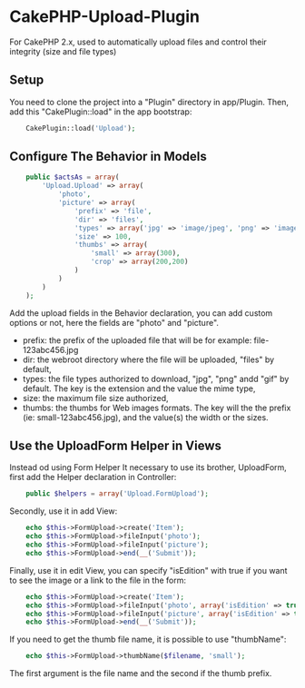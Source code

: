 CakePHP-Upload-Plugin
=====================

For CakePHP 2.x, used to automatically upload files and control their integrity (size and file types)

Setup
-----

You need to clone the project into a "Plugin" directory in app/Plugin.
Then, add this "CakePlugin::load" in the app bootstrap:
```php
    CakePlugin::load('Upload');
```

Configure The Behavior in Models
--------------------------------
```php
    public $actsAs = array(
        'Upload.Upload' => array(
            'photo',
            'picture' => array(
                'prefix' => 'file',
                'dir' => 'files',
                'types' => array('jpg' => 'image/jpeg', 'png' => 'image/png', 'gif' => 'image/gif'),
                'size' => 100,
                'thumbs' => array(
                    'small' => array(300),
                    'crop' => array(200,200)
                )
            )
        )
    );
```

Add the upload fields in the Behavior declaration, you can add custom options or not, here the fields are "photo" and "picture".

- prefix: the prefix of the uploaded file that will be for example: file-123abc456.jpg
- dir: the webroot directory where the file will be uploaded, "files" by default,
- types: the file types authorized to download, "jpg", "png" andd "gif" by default. The key is the extension and the value the mime type,
- size: the maximum file size authorized,
- thumbs: the thumbs for Web images formats. The key will the the prefix (ie: small-123abc456.jpg), and the value(s) the width or the sizes.

Use the UploadForm Helper in Views
----------------------------------

Instead od using Form Helper It necessary to use its brother, UploadForm, first add the Helper declaration in Controller:
```php
    public $helpers = array('Upload.FormUpload');
```

Secondly, use it in add View:
```php
    echo $this->FormUpload->create('Item');
    echo $this->FormUpload->fileInput('photo');
    echo $this->FormUpload->fileInput('picture');
    echo $this->FormUpload->end(__('Submit'));
```

Finally, use it in edit View, you can specify "isEdition" with true if you want to see the image or a link to the file in the form:
```php
    echo $this->FormUpload->create('Item');
    echo $this->FormUpload->fileInput('photo', array('isEdition' => true));
    echo $this->FormUpload->fileInput('picture', array('isEdition' => true));
    echo $this->FormUpload->end(__('Submit'));
```

If you need to get the thumb file name, it is possible to use "thumbName":
```php
    echo $this->FormUpload->thumbName($filename, 'small');
```
The first argument is the file name and the second if the thumb prefix.
